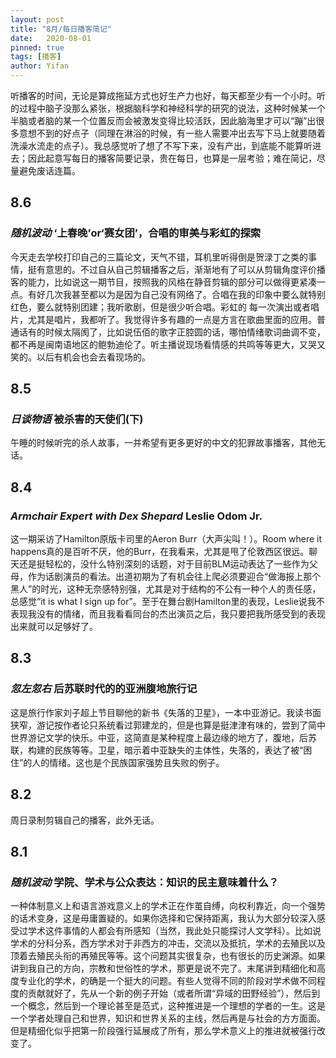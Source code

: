 ```yaml
---
layout: post
title: "8月/每日播客简记"
date:   2020-08-01
pinned: true 
tags: [播客]
author: Yifan
---
```

听播客的时间，无论是算成拖延方式也好生产力也好，每天都至少有一个小时。听的过程中脑子没那么紧张，根据脑科学和神经科学的研究的说法，这种时候某一个半脑或者脑的某一个位置反而会被激发变得比较活跃，因此脑海里才可以“蹦”出很多意想不到的好点子（同理在淋浴的时候，有一些人需要冲出去写下马上就要随着洗澡水流走的点子）。我总感觉听了想了不写下来，没有产出，到底能不能算听进去；因此起意写每日的播客简要记录，贵在每日，也算是一层考验；难在简记，尽量避免废话连篇。

## 8.6
### *随机波动* ‘上春晚’or‘赛女团’，合唱的审美与彩虹的探索

今天走去学校打印自己的三篇论文，天气不错，耳机里听得倒是贺渌丁之类的事情，挺有意思的。不过自从自己剪辑播客之后，渐渐地有了可以从剪辑角度评价播客的能力，比如说这一期节目，按照我的风格在静音剪辑的部分可以做得更紧凑一点。有好几次我甚至都以为是因为自己没有网络了。合唱在我的印象中要么就特别红色，要么就特别团建；我听歌剧，但是很少听合唱。彩虹的 每一次演出或者唱片，尤其是唱片，我都听了。我觉得许多有趣的一点是方言在歌曲里面的应用。普通话有的时候太隔阂了，比如说伍佰的歌字正腔圆的话，哪怕情绪歌词曲调不变，都不再是闽南语地区的鲍勃迪伦了。听主播说现场看情感的共鸣等等更大，又哭又笑的。以后有机会也会去看现场的。

## 8.5
### _日谈物语_ 被杀害的天使们(下)
午睡的时候听完的杀人故事，一并希望有更多更好的中文的犯罪故事播客，其他无话。

## 8.4
### _Armchair Expert with Dex Shepard_ Leslie Odom Jr.
这一期采访了Hamilton原版卡司里的Aeron Burr（大声尖叫！）。Room where it happens真的是百听不厌，他的Burr，在我看来，尤其是甩了伦敦西区很远。聊天还是挺轻松的，没什么特别深刻的话题，对于目前BLM运动表达了一些作为父母，作为话剧演员的看法。出道初期为了有机会往上爬必须要迎合“做海报上那个黑人”的时光，这种无奈感特别强，尤其是对于结构的不公有一种个人的责任感，总感觉“it is what I sign up for”。至于在舞台剧Hamilton里的表现，Leslie说我不表现我没有的情绪，而且我看看同台的杰出演员之后，我只要把我所感受到的表现出来就可以足够好了。

## 8.3
### _忽左忽右_ 后苏联时代的的亚洲腹地旅行记

这是旅行作家刘子超上节目聊他的新书《失落的卫星》，一本中亚游记。我读书面狭窄，游记按作者论只系统看过郭建龙的，但是也算是挺津津有味的，尝到了简中世界游记文学的快乐。中亚，这简直是某种程度上最边缘的地方了，腹地，后苏联，构建的民族等等。卫星，暗示着中亚缺失的主体性，失落的，表达了被“困住”的人的情绪。这也是个民族国家强势且失败的例子。


## 8.2
周日录制剪辑自己的播客，此外无话。

## 8.1

### *随机波动* 学院、学术与公众表达：知识的民主意味着什么？

一种体制意义上和语言游戏意义上的学术正在作茧自缚，向权利靠近，向一个强势的话术变身，这是毋庸置疑的。如果你选择和它保持距离，我认为大部分较深入感受过学术这件事情的人都会有所感知（当然，我此处只能探讨人文学科）。比如说学术的分科分系，西方学术对于非西方的冲击，交流以及抵抗，学术的去殖民以及顶着去殖民头衔的再殖民等等。这个问题其实很复杂，也有很长的历史渊源。如果讲到我自己的方向，宗教和世俗性的学术，那更是说不完了。末尾讲到精细化和高度专业化的学术，的确是一个挺大的问题。有些人觉得不同的阶段对学术做不同程度的贡献就好了，先从一个新的例子开始（或者所谓“异域的田野经验”），然后到一个概念，然后到一个理论甚至是范式，这种推进是一个理想的学者的一生。这是一个学者处理自己和世界，知识和世界关系的主线，然后再是与社会的方方面面。但是精细化似乎把第一阶段强行延展成了所有，那么学术意义上的推进就被强行改变了。

